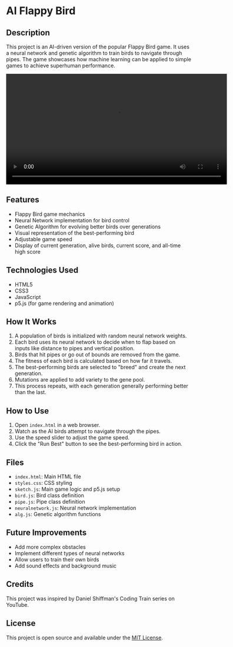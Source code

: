 # AI Flappy Bird

## Description
This project is an AI-driven version of the popular Flappy Bird game. It uses a neural network and genetic algorithm to train birds to navigate through pipes. The game showcases how machine learning can be applied to simple games to achieve superhuman performance.

<video width="600" controls autoplay loop>
  <source src="https://github.com/user-attachments/assets/6c57d9e7-c6ab-4892-aa0e-b4f77838d9c0" type="video/mp4">
  Your browser does not support the video tag.
</video>

## Features
- Flappy Bird game mechanics
- Neural Network implementation for bird control
- Genetic Algorithm for evolving better birds over generations
- Visual representation of the best-performing bird
- Adjustable game speed
- Display of current generation, alive birds, current score, and all-time high score

## Technologies Used
- HTML5
- CSS3
- JavaScript
- p5.js (for game rendering and animation)

## How It Works
1. A population of birds is initialized with random neural network weights.
2. Each bird uses its neural network to decide when to flap based on inputs like distance to pipes and vertical position.
3. Birds that hit pipes or go out of bounds are removed from the game.
4. The fitness of each bird is calculated based on how far it travels.
5. The best-performing birds are selected to "breed" and create the next generation.
6. Mutations are applied to add variety to the gene pool.
7. This process repeats, with each generation generally performing better than the last.

## How to Use
1. Open `index.html` in a web browser.
2. Watch as the AI birds attempt to navigate through the pipes.
3. Use the speed slider to adjust the game speed.
4. Click the "Run Best" button to see the best-performing bird in action.

## Files
- `index.html`: Main HTML file
- `styles.css`: CSS styling
- `sketch.js`: Main game logic and p5.js setup
- `bird.js`: Bird class definition
- `pipe.js`: Pipe class definition
- `neuralnetwork.js`: Neural network implementation
- `alg.js`: Genetic algorithm functions

## Future Improvements
- Add more complex obstacles
- Implement different types of neural networks
- Allow users to train their own birds
- Add sound effects and background music

## Credits
This project was inspired by Daniel Shiffman's Coding Train series on YouTube.

## License
This project is open source and available under the [MIT License](LICENSE).
